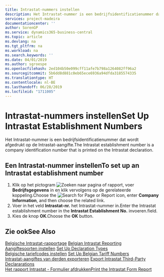 ```yaml
---
title: Intrastat-nummers instellen
description: Het Intrastat-nummer is een bedrijfsidentificatienummer dat wordt afgedrukt op de Intrastat-aangifte.
services: project-madeira
documentationcenter: ''
author: SorenGP
ms.service: dynamics365-business-central
ms.topic: article
ms.devlang: na
ms.tgt_pltfrm: na
ms.workload: na
ms.search.keywords: ''
ms.date: 04/01/2019
ms.author: sgroespe
ms.openlocfilehash: 2ed104b50e099cff11afe7b798a1264082ff96a2
ms.sourcegitcommit: 5b6dd8d881c0eb65ece6936a94dfda3185574335
ms.translationtype: HT
ms.contentlocale: nl-BE
ms.lasthandoff: 06/28/2019
ms.locfileid: "1711005"
---
```

# <a name="set-up-intrastat-establishment-numbers"></a><span data-ttu-id="d5ea4-103">Intrastat-nummers instellen</span><span class="sxs-lookup"><span data-stu-id="d5ea4-103">Set Up Intrastat Establishment Numbers</span></span>
<span data-ttu-id="d5ea4-104">Het Intrastat-nummer is een bedrijfsidentificatienummer dat wordt afgedrukt op de Intrastat-aangifte.</span><span class="sxs-lookup"><span data-stu-id="d5ea4-104">The Intrastat establishment number is a company identification number that is printed on the Intrastat declaration.</span></span>  

## <a name="to-set-up-an-intrastat-establishment-number"></a><span data-ttu-id="d5ea4-105">Een Intrastat-nummer instellen</span><span class="sxs-lookup"><span data-stu-id="d5ea4-105">To set up an Intrastat establishment number</span></span>  

1.  <span data-ttu-id="d5ea4-106">Klik op het pictogram ![Zoeken naar pagina of rapport](../../media/ui-search/search_small.png "pictogram Zoeken naar pagina of rapport"), voer **Bedrijfsgegevens** in en klik vervolgens op de gerelateerde koppeling.</span><span class="sxs-lookup"><span data-stu-id="d5ea4-106">Choose the ![Search for Page or Report](../../media/ui-search/search_small.png "Search for Page or Report icon") icon, enter **Company Information**, and then choose the related link.</span></span>  
2.  <span data-ttu-id="d5ea4-107">Voer in het veld **Intrastat-nr.** het Intrastat-nummer in.</span><span class="sxs-lookup"><span data-stu-id="d5ea4-107">Enter the Intrastat establishment number in the **Intrastat Establishment No.**</span></span> <span data-ttu-id="d5ea4-108">invoeren.</span><span class="sxs-lookup"><span data-stu-id="d5ea4-108">field.</span></span>  
3.  <span data-ttu-id="d5ea4-109">Kies de knop **OK**.</span><span class="sxs-lookup"><span data-stu-id="d5ea4-109">Choose the **OK** button.</span></span>  
  
## <a name="see-also"></a><span data-ttu-id="d5ea4-110">Zie ook</span><span class="sxs-lookup"><span data-stu-id="d5ea4-110">See Also</span></span>  
 <span data-ttu-id="d5ea4-111">[Belgische Intrastat-rapportage](belgian-intrastat-reporting.md) </span><span class="sxs-lookup"><span data-stu-id="d5ea4-111">[Belgian Intrastat Reporting](belgian-intrastat-reporting.md) </span></span>  
 <span data-ttu-id="d5ea4-112">[Aangiftesoorten instellen](how-to-set-up-declaration-types.md) </span><span class="sxs-lookup"><span data-stu-id="d5ea4-112">[Set Up Declaration Types](how-to-set-up-declaration-types.md) </span></span>  
 <span data-ttu-id="d5ea4-113">[Belgische tariefcodes instellen](how-to-set-up-belgian-tariff-numbers.md) </span><span class="sxs-lookup"><span data-stu-id="d5ea4-113">[Set Up Belgian Tariff Numbers](how-to-set-up-belgian-tariff-numbers.md) </span></span>  
 <span data-ttu-id="d5ea4-114">[Intrastat-aangiftes van derden exporteren](how-to-export-intrastat-third-party-declararations.md) </span><span class="sxs-lookup"><span data-stu-id="d5ea4-114">[Export Intrastat Third-Party Declararations](how-to-export-intrastat-third-party-declararations.md) </span></span>  
 [<span data-ttu-id="d5ea4-115">Het rapport Intrastat - Formulier afdrukken</span><span class="sxs-lookup"><span data-stu-id="d5ea4-115">Print the Intrastat Form Report</span></span>](how-to-print-the-intrastat-form-report.md)
